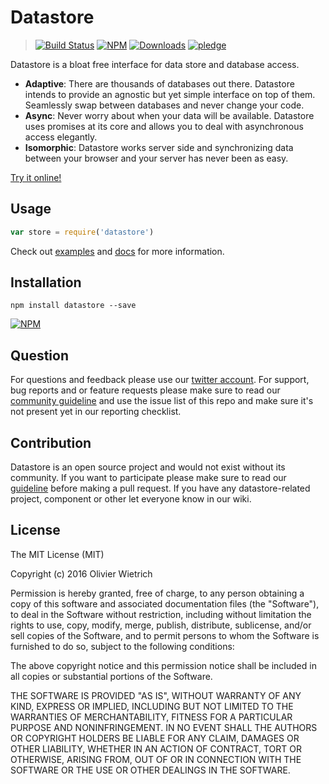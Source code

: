 # Datastore

  > [![Build Status](https://travis-ci.org/bredele/datastore.svg?branch=master)](https://travis-ci.org/bredele/datastore)
  [![NPM](https://img.shields.io/npm/v/datastore.svg)](https://www.npmjs.com/package/datastore)
  [![Downloads](https://img.shields.io/npm/dm/datastore.svg)](http://npm-stat.com/charts.html?package=datastore)
  [![pledge](https://bredele.github.io/contributing-guide/community-pledge.svg)](https://github.com/bredele/contributing-guide/blob/master/community.md)

Datastore is a bloat free interface for data store and database access.

  * **Adaptive**: There are thousands of databases out there. Datastore intends to provide an agnostic but yet simple interface on top of them. Seamlessly swap between databases and never change your code.
  * **Async**: Never worry about when your data will be available. Datastore uses promises at its core and allows you to deal with asynchronous access elegantly.
  * **Isomorphic**: Datastore works server side and synchronizing data between your browser and your server has never been as easy.

[Try it online!]()

## Usage

```js
var store = require('datastore')

```

Check out [examples](/examples) and [docs](/doc) for more information.

## Installation

```shell
npm install datastore --save
```

[![NPM](https://nodei.co/npm/datastore.png)](https://nodei.co/npm/datastore/)


## Question

For questions and feedback please use our [twitter account](https://twitter.com/bredeleca). For support, bug reports and or feature requests please make sure to read our
<a href="https://github.com/bredele/contributing-guide" target="_blank">community guideline</a> and use the issue list of this repo and make sure it's not present yet in our reporting checklist.

## Contribution

Datastore is an open source project and would not exist without its community. If you want to participate please make sure to read our <a href="https://github.com/bredele/contributing-guide" target="_blank">guideline</a> before making a pull request. If you have any datastore-related project, component or other let everyone know in our wiki.

## License

The MIT License (MIT)

Copyright (c) 2016 Olivier Wietrich

Permission is hereby granted, free of charge, to any person obtaining a copy
of this software and associated documentation files (the "Software"), to deal
in the Software without restriction, including without limitation the rights
to use, copy, modify, merge, publish, distribute, sublicense, and/or sell
copies of the Software, and to permit persons to whom the Software is
furnished to do so, subject to the following conditions:

The above copyright notice and this permission notice shall be included in all
copies or substantial portions of the Software.

THE SOFTWARE IS PROVIDED "AS IS", WITHOUT WARRANTY OF ANY KIND, EXPRESS OR
IMPLIED, INCLUDING BUT NOT LIMITED TO THE WARRANTIES OF MERCHANTABILITY,
FITNESS FOR A PARTICULAR PURPOSE AND NONINFRINGEMENT. IN NO EVENT SHALL THE
AUTHORS OR COPYRIGHT HOLDERS BE LIABLE FOR ANY CLAIM, DAMAGES OR OTHER
LIABILITY, WHETHER IN AN ACTION OF CONTRACT, TORT OR OTHERWISE, ARISING FROM,
OUT OF OR IN CONNECTION WITH THE SOFTWARE OR THE USE OR OTHER DEALINGS IN THE
SOFTWARE.
